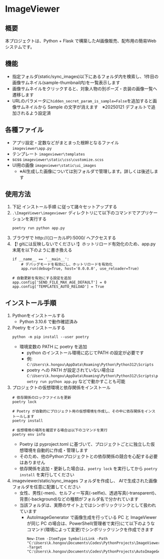 # ImageViewer

## 概要
本プロジェクトは、Python + Flask で構築したAI画像販売、配布用の簡易Webシステムです。

## 機能
- 指定フォルダ(static/sync_images)以下にあるフォルダ内を検索し、1件目の画像サムネイル(sample-thumbnail内)を一覧表示します
- 画像サムネイルをクリックすると、対象人物の別ポーズ・衣装の画像一覧へ遷移します
- URLのパラメータに`hidden_secret_param_is_sample=False`を追加すると画像サムネイルから Sample の文字が消えます　※20250121 デフォルトで追加されるよう設定済

## 各種ファイル
- アプリ設定・定数などがまとまった根幹となるファイル `imageviewer\app.py`
- テンプレート `imageviewer\templates`
- scss `imageviewer\static\css\customize.scss`
- UI用の画像 `imageviewer\static\ui_images`
  - ※AI生成した画像については別フォルダで管理します。詳しくは後述します

## 使用方法
1. 下記 インストール手順 に従って諸々セットアップする
2. `.\ImageViewer\imageviewer` ディレクトリにて以下のコマンドでアプリケーションを実行する
    ```
    poetry run python app.py
    ```
3. ブラウザで http://{ローカルIP}:5000/ へアクセスする
4. 【! gitには反映しないでください !】ホットリロード有効化のため、app.py末尾を以下のように書き換える
    ```
    if __name__ == '__main__':
        # デバッグモードを有効にし、ホットリロードを有効化
        app.run(debug=True, host='0.0.0.0', use_reloader=True)

    # 自動更新を有効にする設定を追加
    app.config['SEND_FILE_MAX_AGE_DEFAULT'] = 0
    app.config['TEMPLATES_AUTO_RELOAD'] = True
    ```

## インストール手順
1. Pythonをインストールする
    - Python 3.10.6 で動作確認済み
2. Poetry をインストールする
   ```
   python -m pip install --user poetry
   ```
   - 環境変数の PATH に poetry を追加
     - python のインストール環境に応じてPATH の設定が必要です
     - 例: `C:\Users\k.hongou\AppData\Roaming\Python\Python312\Scripts`
     - poetry への PATH が設定されていない場合は `C:\Users\k.hongou\AppData\Roaming\Python\Python312\Scripts\poetry run python app.py` などで動かすことも可能
3. プロジェクトの仮想環境と依存関係をインストール
    ```
    # 依存関係のロックファイルを更新
    poetry lock

    # Poetry が自動的にプロジェクト用の仮想環境を作成し、その中に依存関係をインストールします
    poetry install

    # 仮想環境の場所を確認する場合は以下のコマンドを実行
    poetry env info
    ```
    - Poetry は pyproject.toml に基づいて、プロジェクトごとに独立した仮想環境を自動的に作成・管理します
    - そのため、他のPythonプロジェクトとの依存関係の競合を心配する必要はありません
    - 依存関係を追加・更新した場合は、`poetry lock` を実行してから `poetry install` を実行してください
4. imageviewer/static/sync_images フォルダを作成し、 AIで生成された画像フォルダを任意に配置してください
    - 女性、男性(-men)、セルフィー写真(-selfie)、透過写真(-transparent)、背景(-background)などの種類がフォルダ名で分かれています
    - 当該フォルダは、実際のサイト上ではシンボリックリンクとして扱われています
        - AutoImageGenerator で画像生成を行っている PC と ImageViewer が同じ PC の場合は、PowerShell(管理者で実行)にて以下のようなコマンド(環境によって変更)でシンボリックリンクを作成できます
            ```
            New-Item -ItemType SymbolicLink -Path "C:\Users\k.hongou\Documents\Codes\PythonProjects\ImageViewer\imageviewer\static\sync_images" -Target "C:\Users\k.hongou\Documents\Codes\PythonProjects\AutoImageGenerator\images\output"
            ```
